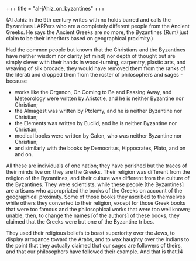 +++
title = "al-jAhiz_on_byzantines"
+++

(Al Jahiz in the 9th century writes with no holds barred and calls the Byzantines LARPers who are a completely different people from the Ancient Greeks. He says the Ancient Greeks are no more, the Byzantines (Rum) just claim to be their inheritors based on geographical proximity.)


Had the common people but known that the Christians and the Byzantines have neither wisdom nor clarity [of mind] nor depth of thought but are simply clever with their hands in wood-turning, carpentry, plastic arts, and weaving of silk brocade, they would have removed them from the ranks of the literati and dropped them from the roster of philosophers and sages - because 

- works like the Organon, On Coming to Be and Passing Away, and Meteorology were written by Aristotle, and he is neither Byzantine nor Christian; 
- the Almagest was written by Ptolemy, and he is neither Byzantine nor Christian; 
- the Elements was written by Euclid, and he is neither Byzantine nor Christian; 
- medical books were written by Galen, who was neither Byzantine nor Christian; 
- and similarly with the books by Democritus, Hippocrates, Plato, and on and on. 

All these are individuals of one nation; they have perished but the traces of their minds live on: they are the Greeks. Their religion was different from the religion of the Byzantines, and their culture was different from the culture of the Byzantines. They were scientists, while these people [the Byzantines] are artisans who appropriated the books of the Greeks on account of the geographical proximity. Some of those books they ascribed to themselves while others they converted to their religion, except for those Greek books that were too famous and the philosophical works that were too well known; unable, then, to change the names [of the authors] of these books, they claimed that the Greeks were but one of the Byzantine tribes. 

They used their religious beliefs to boast superiority over the Jews, to display arrogance toward the Arabs, and to wax haughty over the Indians to the point that they actually claimed that our sages are followers of theirs, and that our philosophers have followed their example. And that is that.14